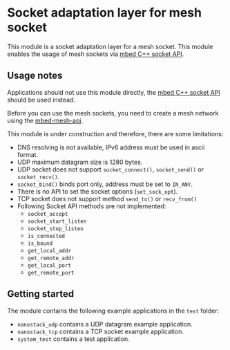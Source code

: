 # Socket adaptation layer for mesh socket
This module is a socket adaptation layer for a mesh socket. This module 
enables the usage of mesh sockets via [mbed C++ socket API](https://github.com/ARMmbed/mbed-net-sockets).

## Usage notes
Applications should not use this module directly, the [mbed C++ socket API](https://github.com/ARMmbed/mbed-net-sockets) 
should be used instead. 

Before you can use the mesh sockets, you need to create a mesh network using the 
[mbed-mesh-api](https://github.com/ARMmbed/mbed-mesh-api).

This module is under construction and therefore, there are some limitations:

* DNS resolving is not available, IPv6 address must be used in ascii format.
* UDP maximum datagram size is 1280 bytes.
* UDP socket does not support `socket_connect()`, `socket_send()` or `socket_recv()`.
* `socket_bind()` binds port only, address must be set to `IN_ANY`.
* There is no API to set the socket options (`set_sock_opt`).
* TCP socket does not support method `send_to()` or `recv_from()`
* Following Socket API methods are not implemented:
    * `socket_accept`
    * `socket_start_listen`
    * `socket_stop_listen`
    * `is_connected`
    * `is_bound`
    * `get_local_addr`
    * `get_remote_addr`
    * `get_local_port`
    * `get_remote_port`

## Getting started
The module contains the following example applications in the `test` folder:

* `nanostack_udp` contains a UDP datagram example application.
* `nanostack_tcp` contains a TCP socket example application.
* `system_test` contains a test application.

